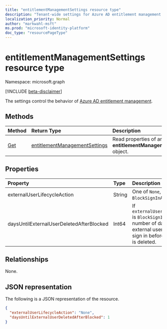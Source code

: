 ```yaml
---
title: "entitlementManagementSettings resource type"
description: "Tenant-wide settings for Azure AD entitlement management."
localization_priority: Normal
author: "markwahl-msft"
ms.prod: "microsoft-identity-platform"
doc_type: "resourcePageType"
---
```


# entitlementManagementSettings resource type

Namespace: microsoft.graph

[!INCLUDE [beta-disclaimer](../../includes/beta-disclaimer.md)]

The settings control the behavior of [Azure AD entitlement management](entitlementmanagement-root.md).

## Methods

| Method       | Return Type | Description |
|:-------------|:------------|:------------|
| [Get](../api/entitlementmanagementsettings-get.md) | [entitlementManagementSettings](entitlementmanagementsettings.md) | Read properties of an **entitlementManagementSettings** object. |

## Properties

| Property     | Type        | Description |
|:-------------|:------------|:------------|
|externalUserLifecycleAction|String|One of `None`, `BlockSignIn`, or `BlockSignInAndDelete`. |
|daysUntilExternalUserDeletedAfterBlocked|Int64|If `externalUserLifecycleAction` is `BlockSignInAndDelete`, the number of days after an external user is blocked from sign in before their account is deleted.|

## Relationships

None.

## JSON representation

The following is a JSON representation of the resource.

<!-- {
  "blockType": "resource",
  "optionalProperties": [

  ],
  "@odata.type": "microsoft.graph.entitlementManagementSettings",
  "baseType": "",
  "keyProperty": ""
}-->

```json
{
  "externalUserLifecycleAction": "None",
  "daysUntilExternalUserDeletedAfterBlocked": 1
}
```

<!-- uuid: 16cd6b66-4b1a-43a1-adaf-3a886856ed98
2019-02-04 14:57:30 UTC -->
<!-- {
  "type": "#page.annotation",
  "description": "entitlementManagementSettings resource",
  "keywords": "",
  "section": "documentation",
  "tocPath": ""
}-->
